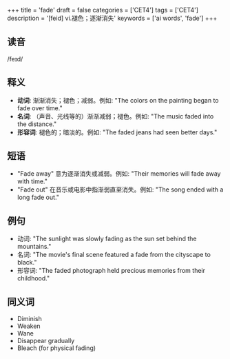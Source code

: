 +++
title = 'fade'
draft = false
categories = ['CET4']
tags = ['CET4']
description = '[feid] vi.褪色；逐渐消失'
keywords = ['ai words', 'fade']
+++

## 读音
/feɪd/

## 释义
- **动词**: 渐渐消失；褪色；减弱。例如: "The colors on the painting began to fade over time."
- **名词**: （声音、光线等的）渐渐减弱；褪色。例如: "The music faded into the distance."
- **形容词**: 褪色的；暗淡的。例如: "The faded jeans had seen better days."

## 短语
- "Fade away" 意为逐渐消失或减弱。例如: "Their memories will fade away with time."
- "Fade out" 在音乐或电影中指渐弱直至消失。例如: "The song ended with a long fade out."

## 例句
- 动词: "The sunlight was slowly fading as the sun set behind the mountains."
- 名词: "The movie's final scene featured a fade from the cityscape to black."
- 形容词: "The faded photograph held precious memories from their childhood."

## 同义词
- Diminish
- Weaken
- Wane
- Disappear gradually
- Bleach (for physical fading)
